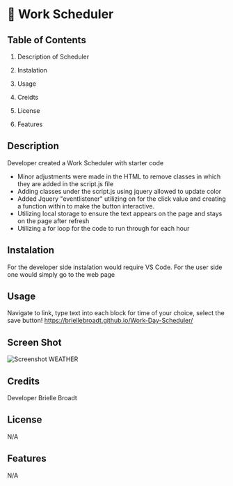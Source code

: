 # 📅 Work Scheduler

## Table of Contents

1. Description of Scheduler

2. Instalation

3. Usage

4. Creidts

5. License

6. Features

## Description
Developer created a Work Scheduler with starter code
*  Minor adjustments were made in the HTML to remove classes in which they are added in the script.js file
* Adding classes under the script.js using jquery allowed to update color
* Added Jquery "eventlistener" utilizing on for the click value and creating a function within to make the button interactive.
* Utilizing local storage to ensure the text appears on the page and stays on the page after refresh
* Utilizing a for loop for the code to run through for each hour

## Instalation
For the developer side instalation would require VS Code. For the user side one would simply go to the web page

## Usage
Navigate to link, type text into each block for time of your choice, select the save button!
https://briellebroadt.github.io/Work-Day-Scheduler/
## Screen Shot
![Screenshot WEATHER](https://github.com/BrielleBroadt/Work-Day-Scheduler/assets/135186013/a4ca2564-df67-4113-bc39-36b2f29cb741)






## Credits
Developer Brielle Broadt

## License 
N/A
## Features
N/A